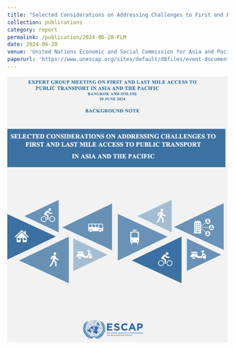```yaml
---
title: "Selected Considerations on Addressing Challenges to First and Last Mile Access to Public Transport in Asia and the Pacific"
collection: publications
category: report
permalink: /publication/2024-06-20-FLM
date: 2024-06-20
venue: 'United Nations Economic and Social Commission for Asia and Pacific, to support the Expert Group Meeting on First and Last Mile Access to Public Transport in Asia and the Pacific, which took place in Bangkok on 20 June 2024'
paperurl: 'https://www.unescap.org/sites/default/d8files/event-documents/Jun20_BackgroundNote.pdf'
---
```

<img src=' /images/FLM.png'>

